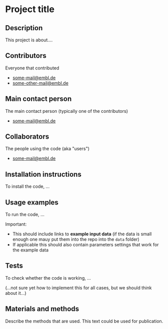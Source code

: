 # Project title

## Description

This project is about....

## Contributors

Everyone that contributed
- some-mail@embl.de
- some-other-mail@embl.de

## Main contact person

The main contact person (typically one of the contributors)
- some-mail@embl.de

## Collaborators

The people using the code (aka "users")
- some-mail@embl.de

## Installation instructions

To install the code, ...

## Usage examples

To run the code, ...

Important: 
- This should include links to **example input data** (if the data is small enough one mauy put them into the repo into the `data` folder)
- If applicable this should also contain parameters settings that work for the example data

## Tests

To check whether the code is working, ...

(...not sure yet how to implement this for all cases, but we should think about it...)

## Materials and methods

Describe the methods that are used. This text could be used for publication.

